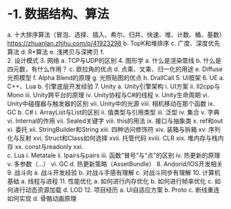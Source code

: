 # -1.	数据结构、算法
a.	十大排序算法（冒泡、选择、插入、希尔、归并、快速、堆、计数、桶、基数）https://zhuanlan.zhihu.com/p/41923298
b.	TopK和堆排序
c.	广度、深度优先算法
d.	R*算法
e.	浅拷贝与深拷贝
f.	
2.	设计模式
3.	网络
a.	TCP与UDP的区别
4.	图形学
a.	什么是渲染管线
b.	什么是四元数，有什么作用？
c.	欧拉角的优点
d.	点乘、叉乘、归一化的用途
e.	Diffuse光照模型
f.	Alpha Blend的原理
g.	光照贴图的优点
h.	DrallCall
5.	UI框架
6.	UE
a.	C++、Lua
b.	引擎底层开发经验
7.	Unity
a.	Unity引擎架构
i.	UI方案
ii.	Il2cpp与Mono
iii.	Unity跨平台的原理
iv.	Unity协程与C#的线程
v.	Unity生命周期
vi.	Unity中碰撞器与触发器的区别
vii.	Unity中的光源
viii.	相机移动在那个函数
ix.	GC
b.	C#
i.	ArrayList与List的区别
ii.	值类型与引用类型
iii.	泛型
iv.	集合
v.	字典
vi.	Internal的作用
vii.	Sealed关键字
viii.	this的用法
ix.	接口与抽象类
x.	ref和out
xi.	委托
xii.	StringBuilder和String
xiii.	四种访问修饰符
xiv.	装箱与拆箱
xv.	序列化与反射
xvi.	Struct和Class如何选择
xvii.	托管代码
xviii.	CLR
xix.	堆内存与栈内存
xx.	const与readonly
xxi.	
c.	Lua
i.	Metatale
ii.	Ipairs与pairs
iii.	函数“冒号”与“点”的区别
iv.	热更新的原理
v.	多参数（…）
vi.	GC
d.	热更新策略（AssetBundle）
8.	Andorid/IOS开发相关
9.	战斗向
a.	战斗开发经验
b.	对战斗手感有理解
c.	对战斗同步有理解
10.	计算机基础
a.	线程与进程
11.	性能优化
a.	如何进行内存优化
b.	如何进行帧率优化
c.	如何进行动态资源加载
d.	LOD
12.	项目经历
a.	UI自适应方案
b.	Proto
c.	断线重连如何实现
d.	骨骼动画原理
